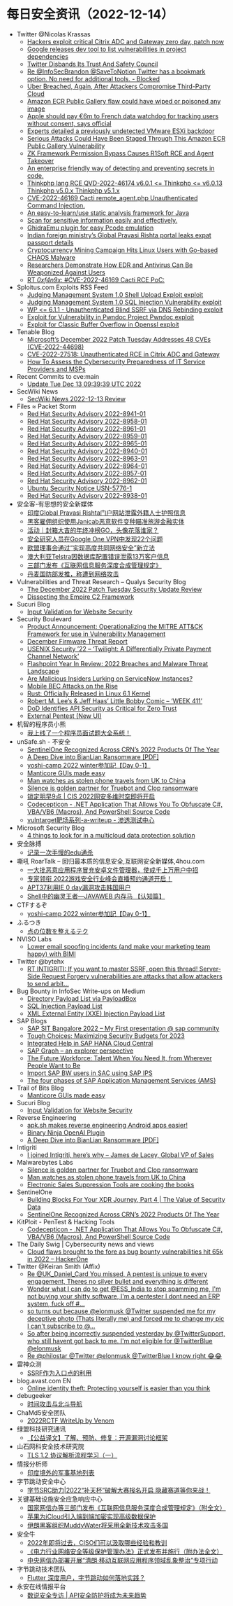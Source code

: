 # 每日安全资讯（2022-12-14）

- Twitter @Nicolas Krassas
  - [Hackers exploit critical Citrix ADC and Gateway zero day, patch now](https://twitter.com/Dinosn/status/1602736736362283009)
  - [Google releases dev tool to list vulnerabilities in project dependencies](https://twitter.com/Dinosn/status/1602736458313375746)
  - [Twitter Disbands Its Trust And Safety Council](https://twitter.com/Dinosn/status/1602736392798355462)
  - [Re @InfoSecBrandon @SaveToNotion Twitter has a bookmark option. No need for additional tools. - Blocked](https://twitter.com/Dinosn/status/1602734970077908993)
  - [Uber Breached, Again, After Attackers Compromise Third-Party Cloud](https://twitter.com/Dinosn/status/1602721875293048835)
  - [Amazon ECR Public Gallery flaw could have wiped or poisoned any image](https://twitter.com/Dinosn/status/1602702367585341440)
  - [Apple should pay €6m to French data watchdog for tracking users without consent, says official](https://twitter.com/Dinosn/status/1602679881887883268)
  - [Experts detailed a previously undetected VMware ESXi backdoor](https://twitter.com/Dinosn/status/1602677844571815939)
  - [Serious Attacks Could Have Been Staged Through This Amazon ECR Public Gallery Vulnerability](https://twitter.com/Dinosn/status/1602677388189515776)
  - [ZK Framework Permission Bypass Causes R1Soft RCE and Agent Takeover](https://twitter.com/Dinosn/status/1602615178188701701)
  - [An enterprise friendly way of detecting and preventing secrets in code.](https://twitter.com/Dinosn/status/1602592029942468608)
  - [Thinkphp lang RCE QVD-2022-46174 v6.0.1 <= Thinkphp <= v6.0.13 Thinkphp v5.0.x Thinkphp v5.1.x](https://twitter.com/Dinosn/status/1602591862396751874)
  - [CVE-2022-46169 Cacti remote_agent.php Unauthenticated Command Injection.](https://twitter.com/Dinosn/status/1602591784131072006)
  - [An easy-to-learn/use static analysis framework for Java](https://twitter.com/Dinosn/status/1602591541905743873)
  - [Scan for sensitive information easily and effectively.](https://twitter.com/Dinosn/status/1602590667536048129)
  - [GhidraEmu plugin for easy Pcode emulation](https://twitter.com/Dinosn/status/1602585306733182977)
  - [Indian foreign ministry’s Global Pravasi Rishta portal leaks expat passport details](https://twitter.com/Dinosn/status/1602585150403055617)
  - [Cryptocurrency Mining Campaign Hits Linux Users with Go-based CHAOS Malware](https://twitter.com/Dinosn/status/1602585075249455109)
  - [Researchers Demonstrate How EDR and Antivirus Can Be Weaponized Against Users](https://twitter.com/Dinosn/status/1602584854490759169)
  - [RT _0xf4n9x_: #CVE-2022-46169 Cacti RCE PoC:](https://twitter.com/_0xf4n9x_/status/1602536041461690368)
- Sploitus.com Exploits RSS Feed
  - [Judging Management System 1.0 Shell Upload Exploit exploit](https://sploitus.com/exploit?id=1337DAY-ID-38107&utm_source=rss&utm_medium=rss)
  - [Judging Management System 1.0 SQL Injection Vulnerability exploit](https://sploitus.com/exploit?id=1337DAY-ID-38106&utm_source=rss&utm_medium=rss)
  - [WP <= 6.1.1 - Unauthenticated Blind SSRF via DNS Rebinding exploit](https://sploitus.com/exploit?id=WPEX-ID:C8814E6E-78B3-4F63-A1D3-6906A84C1F11&utm_source=rss&utm_medium=rss)
  - [Exploit for Vulnerability in Pwndoc Project Pwndoc exploit](https://sploitus.com/exploit?id=F491282A-3C7F-5B95-92AB-D5450AC75941&utm_source=rss&utm_medium=rss)
  - [Exploit for Classic Buffer Overflow in Openssl exploit](https://sploitus.com/exploit?id=03B24501-49F1-51BA-B330-F46FB0952F15&utm_source=rss&utm_medium=rss)
- Tenable Blog
  - [Microsoft’s December 2022 Patch Tuesday Addresses 48 CVEs (CVE-2022-44698)](https://www.tenable.com/blog/microsofts-december-2022-patch-tuesday-addresses-48-cves-cve-2022-44698)
  - [CVE-2022-27518: Unauthenticated RCE in Citrix ADC and Gateway](https://www.tenable.com/blog/cve-2022-27518-unauthenticated-rce-in-citrix-adc-and-gateway)
  - [How To Assess the Cybersecurity Preparedness of IT Service Providers and MSPs](https://www.tenable.com/blog/how-to-assess-the-cybersecurity-preparedness-of-it-service-providers-and-msps)
- Recent Commits to cve:main
  - [Update Tue Dec 13 09:39:39 UTC 2022](https://github.com/trickest/cve/commit/2ec09423fb1da9a9769ac990701a1724211370f1)
- SecWiki News
  - [SecWiki News 2022-12-13 Review](http://www.sec-wiki.com/?2022-12-13)
- Files ≈ Packet Storm
  - [Red Hat Security Advisory 2022-8941-01](https://packetstormsecurity.com/files/170217/RHSA-2022-8941-01.txt)
  - [Red Hat Security Advisory 2022-8958-01](https://packetstormsecurity.com/files/170216/RHSA-2022-8958-01.txt)
  - [Red Hat Security Advisory 2022-8961-01](https://packetstormsecurity.com/files/170215/RHSA-2022-8961-01.txt)
  - [Red Hat Security Advisory 2022-8959-01](https://packetstormsecurity.com/files/170214/RHSA-2022-8959-01.txt)
  - [Red Hat Security Advisory 2022-8965-01](https://packetstormsecurity.com/files/170213/RHSA-2022-8965-01.txt)
  - [Red Hat Security Advisory 2022-8940-01](https://packetstormsecurity.com/files/170212/RHSA-2022-8940-01.txt)
  - [Red Hat Security Advisory 2022-8963-01](https://packetstormsecurity.com/files/170211/RHSA-2022-8963-01.txt)
  - [Red Hat Security Advisory 2022-8964-01](https://packetstormsecurity.com/files/170210/RHSA-2022-8964-01.txt)
  - [Red Hat Security Advisory 2022-8957-01](https://packetstormsecurity.com/files/170209/RHSA-2022-8957-01.txt)
  - [Red Hat Security Advisory 2022-8962-01](https://packetstormsecurity.com/files/170208/RHSA-2022-8962-01.txt)
  - [Ubuntu Security Notice USN-5776-1](https://packetstormsecurity.com/files/170207/USN-5776-1.txt)
  - [Red Hat Security Advisory 2022-8938-01](https://packetstormsecurity.com/files/170206/RHSA-2022-8938-01.txt)
- 安全客-有思想的安全新媒体
  - [印度Global Pravasi Rishta门户网站泄露外籍人士护照信息](https://www.anquanke.com/post/id/284292)
  - [黑客雇佣组织使用Janicab恶意软件变种瞄准旅游金融实体](https://www.anquanke.com/post/id/284289)
  - [活动｜封箱大吉的年终冲榜GO，头像花落谁家？](https://www.anquanke.com/post/id/284268)
  - [安全研究人员在Google One VPN中发现22个问题](https://www.anquanke.com/post/id/284286)
  - [欧盟理事会通过“实现高度共同网络安全”新立法](https://www.anquanke.com/post/id/284278)
  - [澳大利亚Telstra因数据库配置错误泄露13万客户信息](https://www.anquanke.com/post/id/284282)
  - [三部门发布《互联网信息服务深度合成管理规定》](https://www.anquanke.com/post/id/284276)
  - [丹麦国防部发推，称遭到网络攻击](https://www.anquanke.com/post/id/284271)
- Vulnerabilities and Threat Research – Qualys Security Blog
  - [The December 2022 Patch Tuesday Security Update Review](https://blog.qualys.com/category/vulnerabilities-threat-research)
  - [Dissecting the Empire C2 Framework](https://blog.qualys.com/category/vulnerabilities-threat-research)
- Sucuri Blog
  - [Input Validation for Website Security](https://blog.sucuri.net/2022/12/input-validation-for-website-security.html)
- Security Boulevard
  - [Product Announcement: Operationalizing the MITRE ATT&CK Framework for use in Vulnerability Management](https://securityboulevard.com/2022/12/product-announcement-operationalizing-the-mitre-attck-framework-for-use-in-vulnerability-management/)
  - [December Firmware Threat Report](https://securityboulevard.com/2022/12/december-firmware-threat-report-3/)
  - [USENIX Security ’22 – ‘Twilight: A Differentially Private Payment Channel Network’](https://securityboulevard.com/2022/12/usenix-security-22-twilight-a-differentially-private-payment-channel-network/)
  - [Flashpoint Year In Review: 2022 Breaches and Malware Threat Landscape](https://securityboulevard.com/2022/12/flashpoint-year-in-review-2022-breaches-and-malware-threat-landscape/)
  - [Are Malicious Insiders Lurking on ServiceNow Instances?](https://securityboulevard.com/2022/12/are-malicious-insiders-lurking-on-servicenow-instances/)
  - [Mobile BEC Attacks on the Rise](https://securityboulevard.com/2022/12/mobile-bec-attacks-on-the-rise/)
  - [Rust: Officially Released in Linux 6.1 Kernel](https://securityboulevard.com/2022/12/rust-linux-6-1-richixbw/)
  - [Robert M. Lee’s & Jeff Haas’ Little Bobby Comic – ‘WEEK 411’](https://securityboulevard.com/2022/12/robert-m-lees-jeff-haas-little-bobby-comic-week-411/)
  - [DoD Identifies API Security as Critical for Zero Trust](https://securityboulevard.com/2022/12/dod-identifies-api-security-as-critical-for-zero-trust/)
  - [External Pentest (New UI)](https://securityboulevard.com/2022/12/external-pentest-new-ui/)
- 机智的程序员小熊
  - [我上线了一个程序员面试题大全系统！](https://coding3min.com/2164.html)
- unSafe.sh - 不安全
  - [SentinelOne Recognized Across CRN’s 2022 Products Of The Year](https://buaq.net/go-139883.html)
  - [A Deep Dive into BianLian Ransomware [PDF]](https://buaq.net/go-139872.html)
  - [yoshi-camp 2022 winter参加記【Day 0-1】](https://buaq.net/go-139874.html)
  - [Manticore GUIs made easy](https://buaq.net/go-139868.html)
  - [Man watches as stolen phone travels from UK to China](https://buaq.net/go-139899.html)
  - [Silence is golden partner for Truebot and Clop ransomware](https://buaq.net/go-139898.html)
  - [锁定明早9点 | CIS 2022网安多维时空即将开启](https://buaq.net/go-139866.html)
  - [Codecepticon - .NET Application That Allows You To Obfuscate C#, VBA/VB6 (Macros), And PowerShell Source Code](https://buaq.net/go-139869.html)
  - [vulntarget靶场系列-a-writeup - 渗透测试中心](https://buaq.net/go-139873.html)
- Microsoft Security Blog
  - [4 things to look for in a multicloud data protection solution](https://www.microsoft.com/en-us/security/blog/2022/12/13/4-things-to-look-for-in-a-multicloud-data-protection-solution/)
- 安全脉搏
  - [记录一次手慢的edu通杀](https://www.secpulse.com/archives/193413.html)
- 嘶吼 RoarTalk – 回归最本质的信息安全,互联网安全新媒体,4hou.com
  - [一大批恶意应用程序冒充安卓文件管理器，使成千上万用户中招](https://www.4hou.com/posts/O9BE)
  - [专家领衔 2022游戏安全行业峰会直播预约通道开启！](https://www.4hou.com/posts/N1J2)
  - [APT37利用IE 0 day漏洞攻击韩国用户](https://www.4hou.com/posts/pV1Q)
  - [Shell中的幽灵王者—JAVAWEB 内存马 【认知篇】](https://www.4hou.com/posts/zlkq)
- CTFするぞ
  - [yoshi-camp 2022 winter参加記【Day 0-1】](https://ptr-yudai.hatenablog.com/entry/2022/12/13/235034)
- ふるつき
  - [点の位数を整えるテク](https://furutsuki.hatenablog.com/entry/2022/12/13/131802)
- NVISO Labs
  - [Lower email spoofing incidents (and make your marketing team happy) with BIMI](https://blog.nviso.eu/2022/12/13/lower-email-spoofing-incidents-and-make-your-marketing-team-happy-with-bimi/)
- Twitter @bytehx
  - [RT INTIGRITI: If you want to master SSRF, open this thread! Server-Side Request Forgery vulnerabilities are attacks that allow attackers to send arbit...](https://twitter.com/intigriti/status/1602647209325076483)
- Bug Bounty in InfoSec Write-ups on Medium
  - [Directory Payload List via PayloadBox](https://infosecwriteups.com/directory-payload-list-via-payloadbox-433f689b8afd?source=rss----7b722bfd1b8d--bug_bounty)
  - [SQL Injection Payload List](https://infosecwriteups.com/sql-injection-payload-list-b97656cfd66b?source=rss----7b722bfd1b8d--bug_bounty)
  - [XML External Entity (XXE) Injection Payload List](https://infosecwriteups.com/xml-external-entity-xxe-injection-payload-list-937d33e5e116?source=rss----7b722bfd1b8d--bug_bounty)
- SAP Blogs
  - [SAP SIT Bangalore 2022 – My First presentation @ sap community](https://blogs.sap.com/2022/12/13/sap-sit-bangalore-2022-my-first-presentation-sap-community/)
  - [Tough Choices: Maximizing Security Budgets for 2023](https://blogs.sap.com/2022/12/13/tough-choices-maximizing-security-budgets-for-2023/)
  - [Integrated Help in SAP HANA Cloud Central](https://blogs.sap.com/2022/12/13/integrated-help-in-sap-hana-cloud-central/)
  - [SAP Graph – an explorer perspective](https://blogs.sap.com/2022/12/13/sap-graph-an-explorer-perspective/)
  - [The Future Workforce: Talent When You Need It, from Wherever People Want to Be](https://blogs.sap.com/2022/12/13/the-future-workforce-talent-when-you-need-it-from-wherever-people-want-to-be/)
  - [Import SAP BW users in SAC using SAP IPS](https://blogs.sap.com/2022/12/13/import-sap-bw-users-in-sac-using-sap-ips/)
  - [The four phases of SAP Application Management Services (AMS)](https://blogs.sap.com/2022/12/13/the-four-phases-of-sap-application-management-services-ams/)
- Trail of Bits Blog
  - [Manticore GUIs made easy](https://blog.trailofbits.com/2022/12/13/manticore-gui-plugin-binary-ninja-ghidra/)
- Sucuri Blog
  - [Input Validation for Website Security](https://blog.sucuri.net/2022/12/input-validation-for-website-security.html)
- Reverse Engineering
  - [apk.sh makes reverse engineering Android apps easier!](https://www.reddit.com/r/ReverseEngineering/comments/zl78za/apksh_makes_reverse_engineering_android_apps/)
  - [Binary Ninja OpenAI Plugin](https://www.reddit.com/r/ReverseEngineering/comments/zkzpjk/binary_ninja_openai_plugin/)
  - [A Deep Dive into BianLian Ransomware [PDF]](https://www.reddit.com/r/ReverseEngineering/comments/zkxuem/a_deep_dive_into_bianlian_ransomware_pdf/)
- Intigriti
  - [I joined Intigriti, here’s why – James de Lacey, Global VP of Sales](https://blog.intigriti.com/2022/12/13/i-joined-intigriti-heres-why-james-de-lacey-global-vp-of-sales/)
- Malwarebytes Labs
  - [Silence is golden partner for Truebot and Clop ransomware](https://www.malwarebytes.com/blog/news/2022/12/silence-is-golden-partner-for-truebot-and-clop-ransomware)
  - [Man watches as stolen phone travels from UK to China](https://www.malwarebytes.com/blog/news/2022/12/man-watches-as-stolen-phone-travels-from-uk-to-china)
  - [Electronic Sales Suppression Tools are cooking the books](https://www.malwarebytes.com/blog/news/2022/12/electronic-sales-suppression-software-is-cooking-the-books)
- SentinelOne
  - [Building Blocks For Your XDR Journey, Part 4 | The Value of Security Data](https://www.sentinelone.com/blog/building-blocks-for-your-xdr-journey-part-4-the-value-of-security-data/)
  - [SentinelOne Recognized Across CRN’s 2022 Products Of The Year](https://www.sentinelone.com/blog/sentinelone-recognized-across-crns-2022-products-of-the-year/)
- KitPloit - PenTest & Hacking Tools
  - [Codecepticon - .NET Application That Allows You To Obfuscate C#, VBA/VB6 (Macros), And PowerShell Source Code](http://www.kitploit.com/2022/12/codecepticon-net-application-that.html)
- The Daily Swig | Cybersecurity news and views
  - [Cloud flaws brought to the fore as bug bounty vulnerabilities hit 65k in 2022 – HackerOne](https://portswigger.net/daily-swig/cloud-flaws-brought-to-the-fore-as-bug-bounty-vulnerabilities-hit-65k-in-2022-hackerone)
- Twitter @Keiran Smith (Affix)
  - [Re @UK_Daniel_Card You missed, A pentest is unique to every engagement, Theres no silver bullet and everything is different](https://twitter.com/cli/status/1602628695482683393)
  - [Wonder what I can do to get @ESS_India to stop spamming me, I'm not buying your shitty software, I'm a pentester I dont need an ERP system, fuck off #...](https://twitter.com/cli/status/1602614316372574208)
  - [so turns out because @elonmusk @Twitter suspended me for my deceptive photo (Thats literally me) and forced me to change my pic I can't subscribe to @...](https://twitter.com/cli/status/1602604824310288384)
  - [So after being incorrectly suspended yesterday by @TwitterSupport, who still havent got back to me. I'm not eligible for @TwitterBlue @elonmusk](https://twitter.com/cli/status/1602601950205419520)
  - [Re @philostar @Twitter @elonmusk @TwitterBlue I know right 😂😂](https://twitter.com/cli/status/1602579037108555778)
- 雷神众测
  - [SSRF作为入口点的利用](https://mp.weixin.qq.com/s?__biz=MzI0NzEwOTM0MA==&mid=2652501002&idx=1&sn=0299e0cefc7a00f81824028845302d86&chksm=f25857b9c52fdeafa3645b7a444791a712f21e2e0e01eafe39b4ab6d45d3cb118e07ed5d13d1&scene=58&subscene=0#rd)
- blog.avast.com EN
  - [Online identity theft: Protecting yourself is easier than you think](https://blog.avast.com/online-identity-theft-protection)
- debugeeker
  - [时间攻击与北斗导航](https://mp.weixin.qq.com/s?__biz=MzU4NjY0NTExNA==&mid=2247487953&idx=1&sn=3ceed9988257a6ee1367a95bbb238432&chksm=fdf97ac4ca8ef3d2b8d731584b2b556adc80b1327b12ec629189c4e61347fbca8d07f045b80c&scene=58&subscene=0#rd)
- ChaMd5安全团队
  - [2022RCTF WriteUp by Venom](https://mp.weixin.qq.com/s?__biz=MzIzMTc1MjExOQ==&mid=2247507919&idx=1&sn=5943f10b726185be3e6179e0edb61cf8&chksm=e89df717dfea7e014fa3ea7e6cac6e484460280ab9b175d564995042e16bfc209cd8b5e82851&scene=58&subscene=0#rd)
- 绿盟科技研究通讯
  - [【公益译文】了解、预防、修复：开源漏洞讨论框架](https://mp.weixin.qq.com/s?__biz=MzIyODYzNTU2OA==&mid=2247493948&idx=1&sn=0f7bb04084bf95d09ac771a0a9f9dae1&chksm=e84c4fe3df3bc6f5e25574fd707bb56ce65c7f4678c1738501798cdc5f4eea0a52b5ef98c18a&scene=58&subscene=0#rd)
- 山石网科安全技术研究院
  - [TLS 1.2 协议解析流程学习（一）](https://mp.weixin.qq.com/s?__biz=MzUzMDUxNTE1Mw==&mid=2247498844&idx=1&sn=c078c2019741cbe1556ba52cd6c08c65&chksm=fa5229e2cd25a0f4b71a07ba434821c945be84a2078b1821e53c16b3cd719679d169bdc04754&scene=58&subscene=0#rd)
- 情报分析师
  - [印度境外的军事基地列表](https://mp.weixin.qq.com/s?__biz=MzA3Mjc1MTkwOA==&mid=2650520656&idx=1&sn=1d016abcd01ee30d7924205892039d7a&chksm=8716921bb0611b0d71c5ea6543ed90b52d9e0300ba0ab512f649454ad24823329d263236df78&scene=58&subscene=0#rd)
- 字节跳动安全中心
  - [字节SRC助力|2022“补天杯”破解大赛报名开启 隐藏赛道等你来战！](https://mp.weixin.qq.com/s?__biz=MzUzMzcyMDYzMw==&mid=2247490282&idx=1&sn=92a6fea101aaeb6b47006a085e43b38c&chksm=fa9ee1bccde968aa05279bc3254ac61d5a6747c5e2f4be0f909631a292a81de1d60c9ddf20fe&scene=58&subscene=0#rd)
- 关键基础设施安全应急响应中心
  - [国家网信办等三部门发布《互联网信息服务深度合成管理规定》（附全文）](https://mp.weixin.qq.com/s?__biz=MzkyMzAwMDEyNg==&mid=2247533281&idx=1&sn=b7a85a850170639205912b842ae5f027&chksm=c1e9ceb0f69e47a6012ca3115c5db4ba79659eba340a347e9eef2ff35d4efa126d241d84ce49&scene=58&subscene=0#rd)
  - [苹果为iCloud引入端到端加密实现高级数据保护](https://mp.weixin.qq.com/s?__biz=MzkyMzAwMDEyNg==&mid=2247533281&idx=2&sn=13788070f8af6d1b23d01025bba6fb5c&chksm=c1e9ceb0f69e47a6d665aa6c8f032ecf7007098128c48c6f702bcaea47e1f05733405fe21f04&scene=58&subscene=0#rd)
  - [伊朗黑客组织MuddyWater将采用全新技术攻击多国](https://mp.weixin.qq.com/s?__biz=MzkyMzAwMDEyNg==&mid=2247533281&idx=3&sn=929a019fcd7eb8f40d482f2f7687e28d&chksm=c1e9ceb0f69e47a692a2ad1af4f015f3ab6f25be56a51f2ae5d4020dda424c75ff7e219d02b5&scene=58&subscene=0#rd)
- 安全牛
  - [2022年即将过去，CISO们可以汲取哪些经验和教训](https://mp.weixin.qq.com/s?__biz=MjM5Njc3NjM4MA==&mid=2651120859&idx=1&sn=761bc3a1e6f974c37cdf678917650ce7&chksm=bd1454088a63dd1e32cc5a1624e402a6a4b5b4a5534947ae54ddfa7f6ec361228b94db225441&scene=58&subscene=0#rd)
  - [《电力行业网络安全等级保护管理办法》正式发布并施行（附办法全文）](https://mp.weixin.qq.com/s?__biz=MjM5Njc3NjM4MA==&mid=2651120859&idx=2&sn=cde83b74864b1c82d4296d0d7ca99603&chksm=bd1454088a63dd1ee67cb33f5067b3a1f779a368eb43214ce49a1cf5646afe8d2877a1199734&scene=58&subscene=0#rd)
  - [中央网信办部署开展“清朗·移动互联网应用程序领域乱象整治”专项行动](https://mp.weixin.qq.com/s?__biz=MjM5Njc3NjM4MA==&mid=2651120859&idx=3&sn=6801bac26eeb0d5ed3a87dbd8cd86085&chksm=bd1454088a63dd1e7d11520c9e02916cdf6210c944cbb3d31e974a3b79fa1daa5332dfd88bec&scene=58&subscene=0#rd)
- 字节跳动技术团队
  - [Flutter 深度用户，字节跳动如何落地实践？](https://mp.weixin.qq.com/s?__biz=MzI1MzYzMjE0MQ==&mid=2247500568&idx=1&sn=762e7f3bb3937dbb87688241a46f1387&chksm=e9d308fadea481ece01284cbcca15c5b56d704f5c67135556b214702583f13cb419d13feb9f2&scene=58&subscene=0#rd)
- 永安在线情报平台
  - [数说安全专访 | API安全防护将成为未来趋势](https://mp.weixin.qq.com/s?__biz=MzI3NDY3NDUxNg==&mid=2247495062&idx=1&sn=b7f9911cb1e047285d06e9322b553b43&chksm=eb12cbaddc6542bb9ecd249683fb0916fb2a696531455b2ef2aec7888ed590a9d5400f68e1f6&scene=58&subscene=0#rd)

